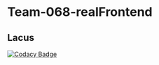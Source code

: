 # Team-068-realFrontend

## Lacus

[![Codacy Badge](https://api.codacy.com/project/badge/Grade/280bd862b485440585686952a650f309)](https://app.codacy.com/gh/BuildForSDGCohort2/Team-068-realFrontend?utm_source=github.com&utm_medium=referral&utm_content=BuildForSDGCohort2/Team-068-realFrontend&utm_campaign=Badge_Grade_Settings)
